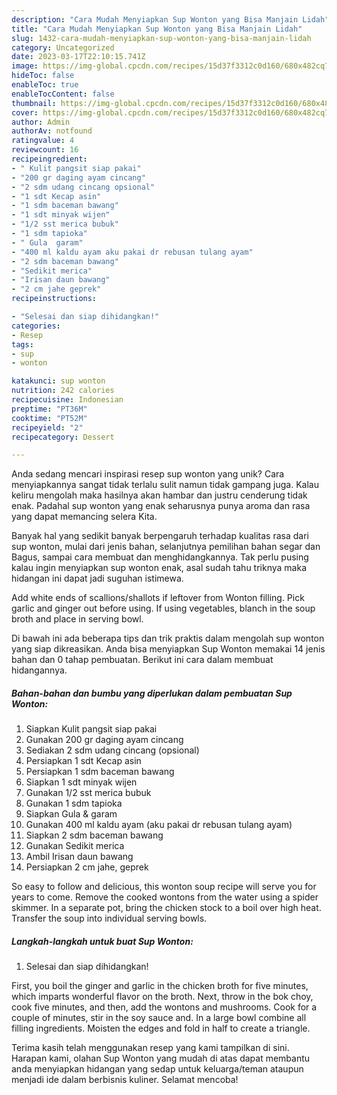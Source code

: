 ```yaml
---
description: "Cara Mudah Menyiapkan Sup Wonton yang Bisa Manjain Lidah"
title: "Cara Mudah Menyiapkan Sup Wonton yang Bisa Manjain Lidah"
slug: 1432-cara-mudah-menyiapkan-sup-wonton-yang-bisa-manjain-lidah
category: Uncategorized
date: 2023-03-17T22:10:15.741Z
image: https://img-global.cpcdn.com/recipes/15d37f3312c0d160/680x482cq70/sup-wonton-foto-resep-utama.jpg
hideToc: false
enableToc: true
enableTocContent: false
thumbnail: https://img-global.cpcdn.com/recipes/15d37f3312c0d160/680x482cq70/sup-wonton-foto-resep-utama.jpg
cover: https://img-global.cpcdn.com/recipes/15d37f3312c0d160/680x482cq70/sup-wonton-foto-resep-utama.jpg
author: Admin
authorAv: notfound
ratingvalue: 4
reviewcount: 16
recipeingredient:
- " Kulit pangsit siap pakai"
- "200 gr daging ayam cincang"
- "2 sdm udang cincang opsional"
- "1 sdt Kecap asin"
- "1 sdm baceman bawang"
- "1 sdt minyak wijen"
- "1/2 sst merica bubuk"
- "1 sdm tapioka"
- " Gula  garam"
- "400 ml kaldu ayam aku pakai dr rebusan tulang ayam"
- "2 sdm baceman bawang"
- "Sedikit merica"
- "Irisan daun bawang"
- "2 cm jahe geprek"
recipeinstructions:

- "Selesai dan siap dihidangkan!"
categories:
- Resep
tags:
- sup
- wonton

katakunci: sup wonton 
nutrition: 242 calories
recipecuisine: Indonesian
preptime: "PT36M"
cooktime: "PT52M"
recipeyield: "2"
recipecategory: Dessert

---
```





Anda sedang mencari inspirasi resep sup wonton yang unik? Cara menyiapkannya sangat tidak terlalu sulit namun tidak gampang juga. Kalau keliru mengolah maka hasilnya akan hambar dan justru cenderung tidak enak. Padahal sup wonton yang enak seharusnya punya aroma dan rasa yang dapat memancing selera Kita.





Banyak hal yang sedikit banyak berpengaruh terhadap kualitas rasa dari sup wonton, mulai dari jenis bahan, selanjutnya pemilihan bahan segar dan Bagus, sampai cara membuat dan menghidangkannya. Tak perlu pusing kalau ingin menyiapkan sup wonton enak,      asal sudah tahu triknya maka hidangan ini dapat jadi suguhan istimewa.














Add white ends of scallions/shallots if leftover from Wonton filling. Pick garlic and ginger out before using. If using vegetables, blanch in the soup broth and place in serving bowl.






Di bawah ini ada beberapa tips dan trik praktis dalam mengolah sup wonton yang siap dikreasikan. Anda bisa menyiapkan Sup Wonton memakai 14 jenis bahan dan 0 tahap pembuatan. Berikut ini cara dalam membuat hidangannya.

<!--inarticleads1-->

##### Bahan-bahan dan bumbu yang diperlukan dalam pembuatan Sup Wonton:

1. Siapkan  Kulit pangsit siap pakai
1. Gunakan 200 gr daging ayam cincang
1. Sediakan 2 sdm udang cincang (opsional)
1. Persiapkan 1 sdt Kecap asin
1. Persiapkan 1 sdm baceman bawang
1. Siapkan 1 sdt minyak wijen
1. Gunakan 1/2 sst merica bubuk
1. Gunakan 1 sdm tapioka
1. Siapkan  Gula &amp; garam
1. Gunakan 400 ml kaldu ayam (aku pakai dr rebusan tulang ayam)
1. Siapkan 2 sdm baceman bawang
1. Gunakan Sedikit merica
1. Ambil Irisan daun bawang
1. Persiapkan 2 cm jahe, geprek


So easy to follow and delicious, this wonton soup recipe will serve you for years to come. Remove the cooked wontons from the water using a spider skimmer. In a separate pot, bring the chicken stock to a boil over high heat. Transfer the soup into individual serving bowls. 

<!--inarticleads2-->

##### Langkah-langkah untuk buat Sup Wonton:


1. Selesai dan siap dihidangkan!

First, you boil the ginger and garlic in the chicken broth for five minutes, which imparts wonderful flavor on the broth. Next, throw in the bok choy, cook five minutes, and then, add the wontons and mushrooms. Cook for a couple of minutes, stir in the soy sauce and. In a large bowl combine all filling ingredients. Moisten the edges and fold in half to create a triangle. 

Terima kasih telah menggunakan resep yang kami tampilkan di sini. Harapan kami, olahan Sup Wonton yang mudah di atas dapat membantu anda menyiapkan hidangan yang sedap untuk keluarga/teman ataupun menjadi ide dalam berbisnis kuliner. Selamat mencoba!
